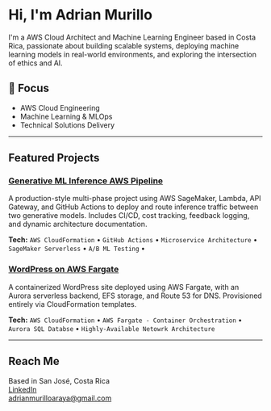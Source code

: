 # Hi, I'm Adrian Murillo

I'm a AWS Cloud Architect and Machine Learning Engineer based in Costa Rica, passionate about building scalable systems, deploying machine learning models in real-world environments, and exploring the intersection of ethics and AI.

## :wrench: Focus
- AWS Cloud Engineering
- Machine Learning & MLOps
- Technical Solutions Delivery

---

## Featured Projects

### [Generative ML Inference AWS Pipeline](https://github.com/adma224/ml-inference-pipeline-aws)
A production-style multi-phase project using AWS SageMaker, Lambda, API Gateway, and GitHub Actions to deploy and route inference traffic between two generative models. Includes CI/CD, cost tracking, feedback logging, and dynamic architecture documentation.

**Tech:** `AWS CloudFormation` • `GitHub Actions` • `Microservice Architecture` • `SageMaker Serverless` • `A/B ML Testing` •

### [WordPress on AWS Fargate](https://github.com/adma224/serverless-containerized-wordpress)
A containerized WordPress site deployed using AWS Fargate, with an Aurora serverless backend, EFS storage, and Route 53 for DNS. Provisioned entirely via CloudFormation templates.

**Tech:** `AWS CloudFormation` • `AWS Fargate - Container Orchestration` • `Aurora SQL Databse` • `Highly-Available Netowrk Architecture` 

---

## Reach Me

Based in San José, Costa Rica  
[LinkedIn](https://www.linkedin.com/in/adrian-murillo-araya/)  
[adrianmurilloaraya@gmail.com](adrianmurilloaraya@gmail.com)  
